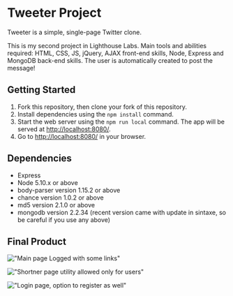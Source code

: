 # Tweeter Project

Tweeter is a simple, single-page Twitter clone.

This is my second project in Lighthouse Labs. Main tools and abilities required: HTML, CSS, JS, jQuery, AJAX front-end skills, Node, Express and MongoDB back-end skills. The user is automatically created to post the message!

## Getting Started

1. Fork this repository, then clone your fork of this repository.
2. Install dependencies using the `npm install` command.
3. Start the web server using the `npm run local` command. The app will be served at <http://localhost:8080/>.
4. Go to <http://localhost:8080/> in your browser.

## Dependencies

- Express
- Node 5.10.x or above
- body-parser version 1.15.2 or above
- chance version 1.0.2 or above
- md5 version 2.1.0 or above
- mongodb version 2.2.34 (recent version came with update in sintaxe, so be careful if you use any above)

## Final Product

!["Main page Logged with some links"](https://github.com/DiegoRibas-ca/Shortner-URL---LH-project/blob/master/docs/Logged_and_with_some_links.png)

!["Shortner page utility allowed only for users"](https://github.com/DiegoRibas-ca/Shortner-URL---LH-project/blob/master/docs/Shortner_page_only_for_users.png)

!["Login page, option to register as well"](https://github.com/DiegoRibas-ca/Shortner-URL---LH-project/blob/master/docs/Login_page.png)
